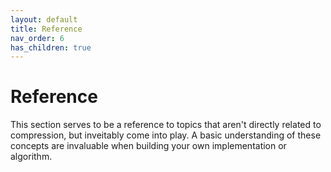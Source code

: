 ```yaml
---
layout: default
title: Reference
nav_order: 6
has_children: true
---
```


# Reference

This section serves to be a reference to topics that aren't directly related to compression, but inveitably come into play. A basic understanding of these concepts are invaluable when building your own implementation or algorithm.
